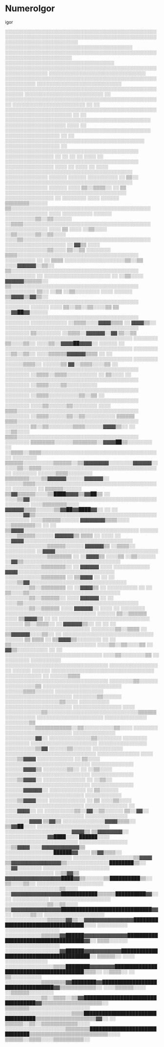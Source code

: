 # NumeroIgor
igor

░░░░░░░░░░░░░░░░░░░░░░░░░░░░░░░░░░░░░░░░░░░░░░░░░░░░░░░░░░░░░░░░░░░░░░░░░░░░░░░░░░░░░░░░░░░░░░░░░░░░░░░░░░░░░░░░░░░░░░░░░░░░
░░░░░░░░░░░░░░░░░░░░░░░░░░░░░░░░░░░░░░░░░░          ░░░░░░░░░░░░░░░░░░░░░░░░░░░░░░░░░░░░░░░░░░░░░░░░░░░░░░░░░░░░░░░░░░░░░░░░
░░░░░░░░░░░░░░░░░░░░░░░░░░░░░░░░░░░░                        ░░░░░░░░░░░░░░░░░░░░░░░░░░░░░░░░░░░░░░░░░░░░░░░░░░░░░░░░░░░░░░░░
░░░░░░░░░░░░░░░░░░░░░░░░░░░░░░░░                                ░░░░░░░░░░░░░░░░░░░░░░░░░░░░░░░░░░░░░░░░░░░░░░░░░░░░░░░░░░░░
░░░░░░░░░░░░░░░░░░░░░░░░░░░░                                        ░░░░░░░░░░░░░░░░░░░░░░░░░░░░░░░░░░░░░░░░░░░░░░░░░░░░░░░░
░░░░░░░░░░░░░░░░░░░░░░░░░░                                ░░            ░░░░░░░░░░░░░░░░░░░░░░░░░░░░░░░░░░░░░░░░░░░░░░░░░░░░
░░░░░░░░░░░░░░░░░░░░░░░░            ░░                      ░░            ░░░░░░░░░░░░░░░░░░░░░░░░░░░░░░░░░░░░░░░░░░░░░░░░░░
░░░░░░░░░░░░░░░░░░░░░░              ░░                        ░░            ░░░░░░░░░░░░░░░░░░░░░░░░░░░░░░░░░░░░░░░░░░░░░░░░
░░░░░░░░░░░░░░░░░░░░              ░░░░                        ░░            ░░░░░░░░░░░░░░░░░░░░░░░░░░░░░░░░░░░░░░░░░░░░░░░░
░░░░░░░░░░░░░░░░░░                ░░                          ░░              ░░░░░░░░░░░░░░░░░░░░░░░░░░░░░░░░░░░░░░░░░░░░░░
░░░░░░░░░░░░░░░░░░                ░░                                            ░░░░░░░░░░░░░░░░░░░░░░░░░░░░░░░░░░░░░░░░░░░░
░░░░░░░░░░░░░░░░                  ░░                    ░░  ░░  ░░  ░░░░  ░░    ░░░░░░░░░░░░░░░░░░░░░░░░░░░░░░░░░░░░░░░░░░░░
░░░░░░░░░░░░░░░░                ░░░░            ░░        ░░░░  ░░      ░░░░      ░░░░░░░░░░░░░░░░░░░░░░░░░░░░░░░░░░░░░░░░░░
░░░░░░░░░░░░░░                  ░░░░░░          ░░░░░░    ░░░░░░░░░░  ░░  ▒▒░░    ░░░░░░░░░░░░░░░░░░░░░░░░░░░░░░░░░░░░░░░░░░
░░░░░░░░░░░░░░                  ░░░░░░            ░░░░    ▒▒░░▒▒▒▒░░  ░░    ▒▒      ░░░░░░░░░░░░░░░░░░░░░░░░░░░░░░░░░░░░░░░░
░░░░░░░░░░░░░░░░      ░░      ░░░░░░░░    ░░░░    ░░░░░░  ▒▒▒▒▒▒▒▒░░░░░░    ▒▒░░░░░░░░░░░░░░░░░░░░░░░░░░░░░░░░░░░░░░░░░░░░░░
░░░░░░░░░░░░░░        ░░░░  ░░░░░░░░░░    ░░░░░░  ░░░░░░░░░░▒▒░░▒▒░░░░░░    ░░▒▒▒▒░░░░░░░░░░░░░░░░░░░░░░░░░░░░░░░░░░░░░░░░░░
░░░░░░░░░░░░░░        ░░░░  ▒▒  ░░░░    ░░▒▒░░░░  ░░▒▒░░░░░░▒▒░░▒▒░░░░      ░░░░▒▒░░░░░░░░░░░░░░░░░░░░░░░░░░░░░░░░░░░░░░░░░░
░░░░░░░░░░░░░░░░░░░░  ░░  ▓▓▒▒  ░░░░  ░░░░░░░░░░░░░░▒▒░░░░  ▒▒░░▒▒  ░░░░░░░░    ▒▒▒▒░░░░░░░░░░░░░░░░░░░░░░░░░░░░░░░░░░░░░░░░
░░░░░░░░░░  ░░        ░░  ▒▒▒▒  ░░░░░░░░░░░░░░░░░░░░▒▒░░▒▒  ░░░░▓▓▓▓▓▓░░▒▒░░    ▒▒░░░░░░░░░░░░░░░░░░░░░░░░░░░░░░░░░░░░░░░░░░
░░░░░░░░░░    ░░      ░░░░░░░░░░░░░░░░░░░░░░  ░░  ░░▒▒░░░░    ▓▓▓▓▓▓▒▒▒▒▒▒░░    ▒▒░░░░░░░░░░░░░░░░░░░░░░░░░░░░░░░░░░░░░░░░░░
░░░░░░░░░░    ▒▒░░    ░░▒▒    ░░▒▒░░░░░░░░  ░░░░    ░░░░░░    ▒▒▓▓▓▓▒▒▓▓▒▒░░    ░░░░░░░░░░░░░░░░░░░░░░░░░░░░░░░░░░░░░░░░░░░░
░░░░░░░░      ░░░░░░  ░░░░      ▒▒░░▒▒░░▒▒░░░░▒▒      ▒▒      ░░▓▓██▓▓░░░░░░    ░░░░░░░░░░░░░░░░░░░░░░░░░░░░░░░░░░░░░░░░░░░░
░░░░░░░░      ░░░░░░░░░░░░      ░░▒▒▒▒░░░░▓▓▓▓▒▒▒▒    ░░        ▓▓▓▓▒▒░░        ░░░░░░░░░░░░░░░░░░░░░░░░░░░░░░░░░░░░░░░░░░░░
░░░░░░░░        ▒▒░░░░░░░░      ░░▒▒▒▒░░▓▓▓▓▓▓░░▓▓              ▒▒░░▒▒            ░░░░░░░░░░░░░░░░░░░░░░░░░░░░░░░░░░░░░░░░░░
░░░░░░░░        ▒▒░░░░▒▒░░      ░░░░▒▒░░▓▓▓▓██▓▓▓▓░░            ░░░░░░    ░░      ░░░░░░░░░░░░░░░░░░░░░░░░░░░░░░░░░░░░░░░░░░
░░░░░░░░        ░░▒▒░░▒▒░░      ░░░░▒▒▒▒▒▒▓▓▓▓▓▓▒▒▒▒                      ░░  ░░  ░░░░░░░░░░░░░░░░░░░░░░░░░░░░░░░░░░░░░░░░░░
░░░░░░░░      ░░░░░░▒▒▒▒░░  ░░░░░░▒▒  ▓▓░░▒▒▒▒░░░░▒▒                      ░░    ░░░░░░░░░░░░░░░░░░░░░░░░░░░░░░░░░░░░░░░░░░░░
░░░░░░░░      ░░▒▒▒▒░░▒▒▒▒░░░░░░░░░░    ░░  ▒▒░░░░                        ░░    ░░░░░░░░░░░░░░░░░░░░░░░░░░░░░░░░░░░░░░░░░░░░
░░░░░░░░      ░░▒▒▒▒░░░░▒▒░░░░░░░░░░                                            ░░░░░░░░░░░░░░░░░░░░░░░░░░░░░░░░░░░░░░░░░░░░
░░░░░░░░      ░░▒▒▒▒░░░░░░░░░░▒▒░░▒▒                                    ░░      ░░░░░░░░░░░░░░░░░░░░░░░░░░░░░░░░░░░░░░░░░░░░
░░░░░░░░      ░░░░▒▒░░░░░░▒▒░░░░░░░░                                  ░░░░      ▒▒▒▒░░░░░░░░░░░░░░░░░░░░░░░░░░░░░░░░░░░░░░░░
░░░░░░░░      ░░▒▒▒▒░░░░░░▒▒░░▒▒░░░░░░░░░░                          ▒▒▒▒▒▒      ▒▒▒▒░░░░░░░░░░░░░░░░░░░░░░░░░░░░░░░░░░░░░░░░
░░░░░░░░      ▒▒░░▒▒░░░░░░░░▒▒▒▒░░░░░░▓▓▓▓▒▒░░                    ░░  ░░▒▒░░░░  ▒▒▒▒░░░░░░░░░░░░░░░░░░░░░░░░░░░░░░░░░░░░░░░░
░░░░░░░░      ▒▒▒▒▒▒▒▒░░░░░░▒▒▒▒▒▒▒▒░░▓▓▓▓██▒▒░░░░░░░░          ░░      ░░▒▒▒▒░░▒▒▒▒░░░░░░░░░░░░░░░░░░░░░░░░░░░░░░░░░░░░░░░░
░░░░░░░░      ▒▒▒▒▒▒░░░░░░░░░░▒▒▒▒▒▒░░▒▒▓▓▓▓▓▓▓▓░░░░░░░░▓▓▓▓▓▓░░        ░░░░▒▒░░▒▒▒▒░░░░░░░░░░░░░░░░░░░░░░░░░░░░░░░░░░░░░░░░
░░░░░░░░  ░░░░░░▒▒▒▒░░░░░░░░  ▒▒▒▒▒▒▒▒░░░░▒▒▓▓▓▓▓▓░░░░░░▓▓▓▓▓▓░░        ░░░░░░▒▒▒▒░░░░░░░░░░░░░░░░░░░░░░░░░░░░░░░░░░░░░░░░░░
░░░░░░░░  ░░  ▒▒▒▒▒▒░░░░░░    ▒▒▓▓▒▒▒▒▒▒░░░░▒▒████▓▓▓▓▒▒▓▓██▒▒        ░░  ░░░░▒▒▓▓░░░░░░░░░░░░░░░░░░░░░░░░░░░░░░░░░░░░░░░░░░
░░░░░░░░  ░░░░▒▒▒▒▒▒▒▒░░░░    ▓▓▓▓▓▓▒▒▒▒░░░░░░▒▒▓▓██▓▓████▓▓░░    ░░  ░░  ░░░░░░▓▓▒▒░░░░░░░░░░░░░░░░░░░░░░░░░░░░░░░░░░░░░░░░
░░░░░░░░  ░░░░▒▒▒▒▒▒░░░░░░    ▓▓▓▓▓▓▓▓▒▒▒▒░░░░  ░░▒▒▒▒▒▒▒▒░░          ░░    ░░  ▒▒▓▓▓▓░░░░░░░░░░░░░░░░░░░░░░░░░░░░░░░░░░░░░░
░░░░░░    ░░░░▒▒▒▒▒▒░░░░░░    ▓▓▓▓▓▓▒▒  ▒▒▒▒                    ░░  ░░░░    ░░    ░░▓▓▓▓░░░░░░░░░░░░░░░░░░░░░░░░░░░░░░░░░░░░
░░░░░░░░░░░░░░▒▒▒▒▒▒░░░░░░    ▓▓▓▓▓▓▒▒  ░░▒▒▒▒░░                ░░░░░░░░░░          ░░▓▓▓▓░░░░░░░░░░░░░░░░░░░░░░░░░░░░░░░░░░
░░░░░░░░░░░░░░▒▒▒▒▒▒▒▒  ░░    ░░▓▓▓▓▒▒    ░░░░▒▒                ░░▒▒░░░░░░            ░░▓▓▒▒░░░░░░░░░░░░░░░░░░░░░░░░░░░░░░░░
░░░░░░░░░░░░▒▒▒▒▒▒▒▒░░  ░░      ▓▓▓▓▓▓      ░░░░                ░░░░░░░░░░░░            ▓▓▓▓░░░░░░░░░░░░░░░░░░░░░░░░░░░░░░░░
░░░░░░░░░░░░▒▒▒▒▒▒▒▒    ░░      ▒▒▓▓▓▓        ░░                ░░          ░░      ░░░░▒▒▓▓░░░░░░░░░░░░░░░░░░░░░░░░░░░░░░░░
░░░░░░░░▒▒░░▒▒▒▒▒▒▒▒    ░░      ░░▓▓▓▓▒▒      ░░      ░░░░░░░░░░              ░░  ░░  ▒▒░░░░▒▒░░░░░░░░░░░░░░░░░░░░░░░░░░░░░░
░░░░░░░░▒▒░░▒▒▒▒▒▒░░  ░░░░        ▓▓▓▓▓▓            ░░        ░░                ░░░░▒▒░░░░░░░░░░░░░░░░░░░░░░░░░░░░░░░░░░░░░░
░░░░░░░░▒▒░░▒▒▒▒▒▒    ░░░░        ▓▓▓▓▓▓░░      ░░░░            ░░              ░░░░░░░░      ░░░░░░░░░░░░░░░░░░░░░░░░░░░░░░
░░░░░░  ▒▒░░▒▒▒▒▒▒      ░░░░      ▒▒▓▓▓▓▒▒      ░░                                ░░          ░░░░░░░░░░░░░░░░░░░░░░░░░░░░░░
░░░░░░  ▒▒░░▒▒▒▒░░        ░░        ▓▓▓▓▓▓▒▒░░    ░░              ░░            ░░              ░░░░░░░░░░░░░░░░░░░░░░░░░░░░
░░░░░░░░▒▒░░▒▒▒▒            ░░      ▒▒▓▓▓▓▓▓░░░░▒▒░░                          ░░              ░░░░░░░░░░░░░░░░░░░░░░░░░░░░░░
░░░░░░  ▒▒  ▒▒▒▒            ░░      ▒▒▓▓▓▓▒▒░░░░░░░░                ░░        ░░              ▒▒░░░░░░░░░░░░░░░░░░░░░░░░░░░░
░░░░▒▒░░▒▒░░░░▒▒                  ░░  ▓▓▒▒░░░░░░░░░░                ░░      ░░              ░░░░░░░░░░░░░░░░░░░░░░░░░░░░░░░░
░░░░▒▒░░░░░░░░▒▒              ░░    ░░░░░░░░        ░░░░░░░░░░                            ░░░░░░░░░░░░░░░░░░░░░░░░░░░░░░░░░░
░░░░░░░░░░░░░░░░                ░░  ░░░░░░                              ░░░░░░            ░░░░░░░░░░░░░░░░░░░░░░░░░░░░░░░░░░
░░░░░░░░░░░░  ░░              ░░░░░░▒▒▒▒                                                  ░░░░░░░░░░░░░░░░░░░░░░░░░░░░░░░░░░
░░░░░░░░▒▒░░░░░░            ░░░░░░░░░░▒▒                                                          ░░░░░░░░░░░░░░░░░░░░░░░░░░
░░░░░░▒▒▒▒░░░░░░          ░░░░░░░░░░░░░░░░                                                            ░░░░░░░░░░░░░░░░░░░░░░
░░░░░░░░▒▒░░░░░░  ░░░░░░░░░░░░░░░░░░▒▒░░░░                                  ░░░░░░░░░░                ░░░░░░░░░░░░░░░░░░░░░░
░░░░░░░░░░░░░░░░      ░░░░    ░░░░░░░░░░░░▒▒░░░░░░░░░░░░░░░░░░░░░░░░░░░░░░▒▒▒▒▒▒░░░░░░░░░░            ░░░░░░░░░░░░░░░░░░░░░░
░░░░░░░░░░░░░░            ░░░░░░░░▒▒    ░░░░░░░░░░▒▒▒▒▒▒▒▒▒▒▒▒░░▒▒░░░░░░░░░░▒▒░░░░        ░░░░░░░░    ░░░░░░░░░░░░░░░░░░░░░░
░░░░░░░░░░░░░░        ░░░░░░░░░░▓▓░░      ░░░░░░░░░░░░░░▒▒░░░░░░░░        ░░░░░░░░          ░░░░░░░░  ░░░░░░░░░░░░░░░░░░░░░░
░░░░░░░░░░░░░░░░    ░░░░░░░░░░▒▒▓▓                ░░░░░░▒▒░░░░░░          ░░░░░░░░░░          ░░░░░░░░░░░░░░░░░░░░░░░░░░░░░░
░░░░░░░░░░░░░░    ░░░░  ░░░░▒▒▓▓▓▓                ░░░░░░░░░░░░            ░░  ▒▒░░░░            ░░░░░░░░░░░░░░░░░░░░░░░░░░░░
░░░░░░░░░░░░░░        ░░░░░░▓▓▓▓▒▒                ░░░░░░░░▒▒░░          ░░    ░░▒▒░░░░          ░░░░░░░░░░░░░░░░░░░░░░░░░░░░
░░░░░░░░░░░░░░        ░░░░▒▒▓▓▓▓░░              ░░░░░░░░░░░░░░          ░░      ░░▒▒░░          ░░░░░░░░░░░░░░░░░░░░░░░░░░░░
░░░░░░░░░░░░░░      ░░░░░░▓▓▓▓▓▓░░              ░░░░░░░░░░░░          ░░        ▒▒░░░░░░          ░░░░░░░░░░░░░░░░░░░░░░░░░░
░░░░░░░░░░░░        ░░░░▒▒▓▓▓▓░░░░              ░░░░░░░░░░░░  ░░      ▒▒        ░░░░▒▒░░░░        ░░░░░░░░░░░░░░░░░░░░░░░░░░
░░░░░░░░░░░░░░  ░░  ░░░░▓▓▓▓░░    ░░            ░░░░░░░░░░▒▒░░▓▓░░▒▒░░░░░░        ▒▒░░▓▓░░        ░░░░░░░░░░░░░░░░░░░░░░░░░░
░░░░░░░░░░░░░░  ░░░░░░░░▓▓▓▓    ▒▒▓▓▒▒          ░░░░░░░░░░░░░░▓▓▓▓▒▒▒▒░░          ▒▒▓▓██░░░░        ░░░░░░░░░░░░░░░░░░░░░░░░
░░░░░░░░░░░░░░░░░░░░░░▓▓▓▓▒▒  ▒▒▓▓▓▓▓▓▓▓░░      ░░░░░░░░░░░░░░▓▓████░░░░            ██████░░░░      ░░░░░░░░░░░░░░░░░░░░░░░░
░░░░░░░░░░░░░░░░  ░░▒▒▓▓▓▓░░░░▓▓▓▓▓▓▓▓▓▓▓▓▒▒  ░░░░░░░░░░░░░░░░██████▓▓░░░░          ▒▒▓▓▒▒▒▒░░        ░░░░░░░░░░░░░░░░░░░░░░
░░░░░░░░░░░░░░░░░░░░▒▒▓▓▓▓  ▒▒▓▓▓▓▓▓▓▓▓▓▓▓▓▓▓▓▒▒░░░░░░░░░░░░░░████████▒▒░░          ░░▓▓░░░░░░░░      ░░░░░░░░░░░░░░░░░░░░░░
░░░░░░░░░░░░░░░░  ░░▒▒▓▓▒▒  ▓▓▓▓▓▓▓▓▓▓▓▓▓▓▓▓▓▓████▓▓▒▒░░░░░░▒▒██████████▒▒░░          ▒▒░░░░▒▒░░      ░░░░░░░░░░░░░░░░░░░░░░
░░░░░░░░░░░░░░░░░░▒▒░░░░  ░░▓▓▓▓▓▓▓▓▓▓▓▓▓▓▓▓████████████▒▒▒▒▒▒██████████▓▓░░░░        ░░░░░░░░░░░░      ░░░░░░░░░░░░░░░░░░░░
░░░░░░░░░░░░░░▒▒░░▒▒░░░░  ▒▒▓▓▓▓▓▓▓▓▓▓▓▓▓▓▓▓██████████████████████████████▓▓░░          ░░░░░░▒▒░░      ░░░░░░░░░░░░░░░░░░░░
░░░░░░░░░░░░░░▒▒▒▒▒▒▓▓▒▒░░▓▓▓▓▓▓▓▓▓▓▓▓▓▓▓▓██████████████████████████████████░░░░        ░░░░░░░░░░        ░░░░░░░░░░░░░░░░░░
░░░░░░░░░░░░▒▒▒▒▒▒▓▓██████▓▓▓▓▓▓▓▓▓▓▓▓▓▓████████████████████████████████████▓▓░░          ▒▒▒▒░░░░░░      ░░░░░░░░░░░░░░░░░░
░░░░░░░░░░░░░░░░░░▓▓██████▓▓▓▓▓▓▓▓▓▓▓▓████████████████████████████████████████░░            ▒▒▒▒▒▒░░  ░░░░    ░░░░░░░░░░░░░░
░░░░░░░░░░░░░░░░▒▒▒▒████████▓▓▓▓▓▓▓▓████████████████████████████████████████▒▒▒▒░░          ░░▒▒▒▒░░  ░░        ▒▒░░░░░░░░░░
░░░░░░░░░░░░▒▒▒▒▒▒▒▒▓▓████████▓▓██████████████████████████████████▓▓▒▒▒▒▒▒▒▒▒▒▒▒░░        ░░░░▒▒▒▒▒▒░░░░    ░░▒▒▒▒▒▒░░░░░░░░
░░░░░░░░░░░░▒▒░░▒▒▒▒░░▒▒▓▓██████████████████████████████████▓▓▒▒▒▒▒▒▒▒▒▒▒▒▒▒▒▒▒▒▒▒░░            ▒▒▒▒▒▒▒▒░░░░░░░░░░░░░░░░░░░░
░░░░░░░░░░░░░░░░░░░░░░▒▒▒▒██████████████████████████████████▒▒▒▒▒▒▒▒▒▒▒▒▒▒▒▒▒▒▒▒▓▓░░  ░░        ▒▒▒▒▒▒░░▒▒░░▒▒▒▒▒▒▒▒▒▒▒▒░░░░
░░░░░░░░░░░░░░░░░░░░▒▒▒▒▒▒▒▒██████████████████████████████▒▒▒▒▒▒▒▒▒▒▒▒▒▒▒▒▒▒▒▒▒▒▒▒▒▒░░░░        ▒▒▒▒▒▒░░▒▒▒▒░░░░▒▒▒▒▒▒▒▒▒▒░░
